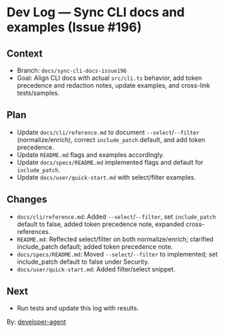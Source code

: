 # Dev Log — Sync CLI docs and examples (Issue #196)

## Context

- Branch: `docs/sync-cli-docs-issue196`
- Goal: Align CLI docs with actual `src/cli.ts` behavior, add token precedence and redaction notes, update examples, and cross-link tests/samples.

## Plan

- Update `docs/cli/reference.md` to document `--select`/`--filter` (normalize/enrich), correct `include_patch` default, and add token precedence.
- Update `README.md` flags and examples accordingly.
- Update `docs/specs/README.md` implemented flags and default for `include_patch`.
- Update `docs/user/quick-start.md` with select/filter examples.

## Changes

- `docs/cli/reference.md`: Added `--select`/`--filter`, set `include_patch` default to false, added token precedence note, expanded cross-references.
- `README.md`: Reflected select/filter on both normalize/enrich; clarified include_patch default; added token precedence note.
- `docs/specs/README.md`: Moved `--select`/`--filter` to implemented; set include_patch default to false under Security.
- `docs/user/quick-start.md`: Added filter/select snippet.

## Next

- Run tests and update this log with results.

By: [developer-agent](https://app.a5c.ai/a5c/agents/development/developer-agent)
